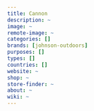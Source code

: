 ```yaml
---
title: Cannon
description: ~
image: ~
remote-image: ~
categories: []
brands: [johnson-outdoors]
purposes: []
types: []
countries: []
website: ~
shop: ~
store-finder: ~
about: ~
wiki: ~
---
```

